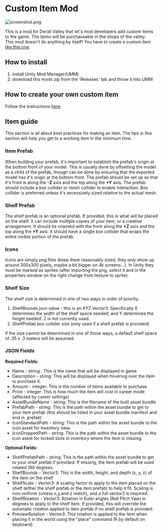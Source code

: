﻿# Custom Item Mod

![screenshot.png](screenshot.png)

This is a mod for Derail Valley that let's mod developers add custom items to the game. The items will be purchaseable in the shops of the valley.   
This mod doesn't do anything by itself! You have to create a custom item [like this one](https://git.tostiman.com/tostiman/dv_blahaj).

## How to install

1. install Unity Mod Manager(UMM)
2. download this mods zip from the 'Releases' tab and throw it into UMM

## How to create your own custom item

Follow the instructions [here](https://git.tostiman.com/tostiman/dv_blahaj).

## Item guide

This section is all about best practices for making an item.  The tips in this section will help you get to a working item in the minimum time.

### Item Prefab

When building your prefab, it's important to establish the prefab's origin at the bottom front of your model.  This is usually done by offsetting the model as a child of the prefab, though can be done by ensuring that the exported model has it's origin at the bottom front.
The prefab should be set up so that it's front is along the **-Z** axis and the top along the **+Y** axis.  The prefab should include a box collider or mesh collider to enable interaction.  Box collider is preferred unless it's excessively sized relative to the actual mesh.

### Shelf Prefab

The shelf prefab is an optional prefab.  If provided, this is what will be placed on the shelf.  It can include multiple copies of your item, or a creative arrangement.  It should be oriented with the front along the **+Z** axis and the top along the **+Y** axis. It should have a single box collider that wraps the entire visible portion of the prefab.

### Icons

Icons are simply png files (keep them reasonably sized, they only show up around 300x300 pixels, maybe a bit bigger on 4k screens...).  In Unity they must be marked as sprites (after importing the png, select it and in the properties window on the right change from texture to sprite).

### Shelf Size

The shelf size is determined in one of two ways in order of priority:

1. ShelfBounds json value - this is an XYZ Vector3.  Specifically X determines the width of the shelf space needed, and Y determines the height needed.  Z is not currently used.
1. ShelfPrefab box collider size (only used if a shelf prefab is provided)

If the size cannot be determined in one of those ways, a default shelf space of .35 x .3 meters will be assumed.

### JSON Fields

**Required Fields:**

- Name - string : This is the name that will be displayed in game
- Description - string: This will be displayed when hovering over the item to purchase it.
- Amount - integer: This is the number of items available to purchase
- Price - integer: This is how much the item will cost in career mode (affected by career settings) 
- AssetBundleName - string: This is the filename of the built asset bundle
- PrefabPath - string: This is the path within the asset bundle to get to your item prefab (this should be listed in your asset bundle manifest and end in .prefab)
- IconStandardPath - string: This is the path within the asset bundle to the icon asset for inventory view.
- IconDroppedPath - string: This is the path within the asset bundle to the icon asset for locked slots in inventory where the item is missing. 

**Optional Fields:**
- ShelfPrefabPath - string: This is the path within the asset bundle to get to your shelf prefab if provided.  If missing, the item prefab will be used rotated 180 degrees.
- ShelfBounds - Vector3: This is the width, height, and depth (x, y, z) of the item on the shelf
- ShelfScale - Vector3: A scaling factor to apply to the item placed on the shelf (either the shelf prefab or the item prefab) to help it fit.  Scaling is non-uniform (unless x,y,and z match), and a full vector3 is required.
- ShelfRotation - Vector3: Rotation in Euler angles (Roll Pitch Yaw) in degrees to apply to the shelf item.  If provided, this will override the automatic rotation applied to item prefab if no shelf prefab is provided.
- PreviewRotation - Vector3: This rotation is applied to the item when placing it in the world using the "place" command (R by default on keyboard)
